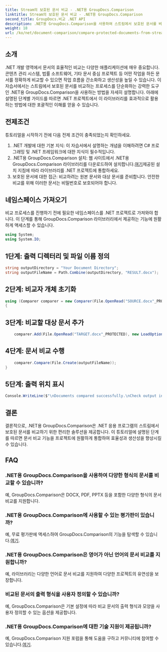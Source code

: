 ```yaml
---
title: Stream의 보호된 문서 비교 - .NET용 GroupDocs.Comparison
linktitle: Stream의 보호된 문서 비교 - .NET용 GroupDocs.Comparison
second_title: GroupDocs.비교 .NET API
description: .NET용 GroupDocs.Comparison을 사용하여 스트림에서 보호된 문서를 비교하는 방법을 알아보세요. 문서 비교 프로세스를 손쉽게 간소화하세요.
weight: 18
url: /ko/net/document-comparison/compare-protected-documents-from-stream/
---
```

## 소개
.NET 개발 영역에서 문서의 효율적인 비교는 다양한 애플리케이션에 매우 중요합니다. 콘텐츠 관리 시스템, 법률 소프트웨어, 기타 문서 중심 프로젝트 등 어떤 작업을 하든 문서를 정확하게 비교할 수 있으면 작업 흐름을 간소화하고 생산성을 높일 수 있습니다. 이 자습서에서는 스트림에서 보호된 문서를 비교하는 프로세스를 단순화하는 강력한 도구인 .NET용 GroupDocs.Comparison을 사용하는 방법을 자세히 설명합니다. 아래에 설명된 단계별 가이드를 따르면 .NET 프로젝트에서 이 라이브러리를 효과적으로 활용하는 방법에 대한 포괄적인 이해를 얻을 수 있습니다.
## 전제조건
튜토리얼을 시작하기 전에 다음 전제 조건이 충족되었는지 확인하세요.
1. .NET 개발에 대한 기본 지식: 이 자습서에서 설명하는 개념을 이해하려면 C# 프로그래밍 및 .NET 프레임워크에 대한 지식이 필수적입니다.
2.  .NET용 GroupDocs.Comparison 설치: 웹 사이트에서 .NET용 GroupDocs.Comparison 라이브러리를 다운로드하여 설치합니다.[여기](https://releases.groupdocs.com/comparison/net/)제공된 설치 지침에 따라 라이브러리를 .NET 프로젝트에 통합하세요.
3. 보호된 문서에 대한 접근: 비교하려는 원본 문서와 대상 문서를 준비합니다. 안전한 비교를 위해 이러한 문서는 비밀번호로 보호되어야 합니다.

## 네임스페이스 가져오기
비교 프로세스를 진행하기 전에 필요한 네임스페이스를 .NET 프로젝트로 가져와야 합니다. 이 단계를 통해 GroupDocs.Comparison 라이브러리에서 제공하는 기능에 원활하게 액세스할 수 있습니다.

```csharp
using System;
using System.IO;
```

## 1단계: 출력 디렉터리 및 파일 이름 정의
```csharp
string outputDirectory = "Your Document Directory";
string outputFileName = Path.Combine(outputDirectory, "RESULT.docx");
```
## 2단계: 비교자 개체 초기화
```csharp
using (Comparer comparer = new Comparer(File.OpenRead("SOURCE.docx"_PROTECTED), new LoadOptions() { Password = "1234" }))
{
```
## 3단계: 비교할 대상 문서 추가
```csharp
    comparer.Add(File.OpenRead("TARGET.docx"_PROTECTED), new LoadOptions() { Password = "5678" });
```
## 4단계: 문서 비교 수행
```csharp
    comparer.Compare(File.Create(outputFileName));
}
```
## 5단계: 출력 위치 표시
```csharp
Console.WriteLine($"\nDocuments compared successfully.\nCheck output in {Directory.GetCurrentDirectory()}.");
```

## 결론
결론적으로, .NET용 GroupDocs.Comparison은 .NET 응용 프로그램의 스트림에서 보호된 문서를 비교하기 위한 편리한 솔루션을 제공합니다. 이 튜토리얼에 설명된 단계를 따르면 문서 비교 기능을 프로젝트에 원활하게 통합하여 효율성과 생산성을 향상시킬 수 있습니다.
## FAQ
### .NET용 GroupDocs.Comparison을 사용하여 다양한 형식의 문서를 비교할 수 있습니까?
예, GroupDocs.Comparison은 DOCX, PDF, PPTX 등을 포함한 다양한 형식의 문서 비교를 지원합니다.
### .NET용 GroupDocs.Comparison에 사용할 수 있는 평가판이 있습니까?
 예, 무료 평가판에 액세스하여 GroupDocs.Comparison의 기능을 탐색할 수 있습니다.[여기](https://releases.groupdocs.com/).
### .NET용 GroupDocs.Comparison은 영어가 아닌 언어의 문서 비교를 지원합니까?
예, 라이브러리는 다양한 언어로 문서 비교를 지원하여 다양한 프로젝트의 유연성을 보장합니다.
### 비교된 문서의 출력 형식을 사용자 정의할 수 있습니까?
예, GroupDocs.Comparison은 기본 설정에 따라 비교 문서의 출력 형식과 모양을 사용자 정의할 수 있는 옵션을 제공합니다.
### .NET용 GroupDocs.Comparison에 대한 기술 지원이 제공됩니까?
 예, GroupDocs.Comparison 지원 포럼을 통해 도움을 구하고 커뮤니티에 참여할 수 있습니다.[여기](https://forum.groupdocs.com/c/comparison/12).